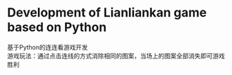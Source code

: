 # Development of Lianliankan game based on Python
基于Python的连连看游戏开发  
游戏玩法：通过点击连线的方式消除相同的图案，当场上的图案全部消失即可游戏胜利

